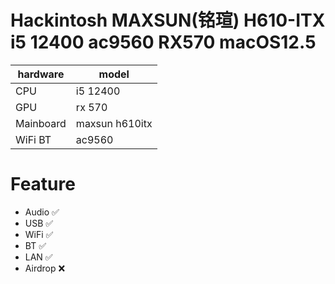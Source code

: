 # Hackintosh MAXSUN(铭瑄) H610-ITX i5 12400 ac9560 RX570 macOS12.5
|hardware|model|
|--|--|
|CPU|i5 12400|
|GPU|rx 570|
|Mainboard|maxsun h610itx|
|WiFi BT|ac9560|

# Feature
- Audio ✅
- USB ✅
- WiFi ✅
- BT ✅
- LAN ✅
- Airdrop ❌
